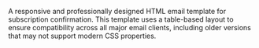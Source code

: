 A responsive and professionally designed HTML email template for subscription confirmation. 
This template uses a table-based layout to ensure compatibility across all major email clients, including older versions that may not support modern CSS properties.
